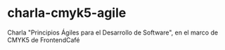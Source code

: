 # charla-cmyk5-agile
Charla "Principios Ágiles para el Desarrollo de Software", en el marco de CMYK5 de FrontendCafé
